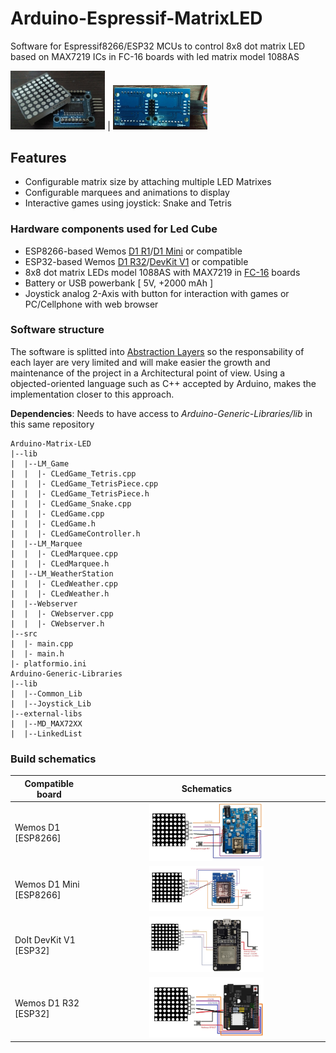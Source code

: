 # Arduino-Espressif-MatrixLED
Software for Espressif8266/ESP32 MCUs to control 8x8 dot matrix LED based on MAX7219 ICs in FC-16 boards with led matrix model 1088AS

<img src="doc/img/fc-16_1088AS.jpg" width="30%" alt="FC-16_1088AS"> | <img src="doc/img/fc-16_2leds_matrix.jpg" width="30%" alt="TwoLeds_matrix">

## Features
- Configurable matrix size by attaching multiple LED Matrixes
- Configurable marquees and animations to display
- Interactive games using joystick: Snake and Tetris

### Hardware components used for Led Cube

- ESP8266-based Wemos [D1 R1](https://www.prometec.net/wemos-d1-esp8266-wifi/)/[D1 Mini](https://www.wemos.cc/en/latest/d1/d1_mini_lite.html) or compatible
- ESP32-based Wemos [D1 R32](https://docs.platformio.org/en/latest/boards/espressif32/wemos_d1_uno32.html)/[DevKit V1](https://docs.platformio.org/en/latest/boards/espressif32/esp32doit-devkit-v1.html) or compatible
- 8x8 dot matrix LEDs model 1088AS with MAX7219 in [FC-16](https://majicdesigns.github.io/MD_MAX72XX/page_f_c16.html) boards
- Battery or USB powerbank [ 5V, +2000 mAh ]
- Joystick analog 2-Axis with button for interaction with games or PC/Cellphone with web browser

### Software structure

The software is splitted into [Abstraction Layers](https://en.wikipedia.org/wiki/Abstraction_layer) so the responsability of each layer are very limited and will make easier the growth and maintenance of the project in a Architectural point of view. Using a objected-oriented language such as C++ accepted by Arduino, makes the implementation closer to this approach.

**Dependencies**: Needs to have access to _Arduino-Generic-Libraries/lib_ in this same repository
```
Arduino-Matrix-LED
|--lib
|  |--LM_Game
|  |  |- CLedGame_Tetris.cpp
|  |  |- CLedGame_TetrisPiece.cpp
|  |  |- CLedGame_TetrisPiece.h
|  |  |- CLedGame_Snake.cpp
|  |  |- CLedGame.cpp
|  |  |- CLedGame.h
|  |  |- CLedGameController.h
|  |--LM_Marquee
|  |  |- CLedMarquee.cpp
|  |  |- CLedMarquee.h
|  |--LM_WeatherStation
|  |  |- CLedWeather.cpp
|  |  |- CLedWeather.h
|  |--Webserver
|  |  |- CWebserver.cpp
|  |  |- CWebserver.h
|--src
|  |- main.cpp
|  |- main.h
|- platformio.ini
Arduino-Generic-Libraries
|--lib
|  |--Common_Lib
|  |--Joystick_Lib
|--external-libs
|  |--MD_MAX72XX
|  |--LinkedList
```

### Build schematics
| **Compatible board** | **Schematics** |
| -------------------- | :------------: |
| Wemos D1 [ESP8266] | <img src="doc/img/d1-schematics.jpg" width="50%" alt="D1_Schematics"> |
| Wemos D1 Mini [ESP8266] | <img src="doc/img/d1-mini-schematics.jpg" width="50%" alt="D1_Mini_Schematics"> |
| DoIt DevKit V1 [ESP32] | <img src="doc/img/devkitv1-schematics.jpg" width="50%" alt="DevkitV1_Schematics"> |
| Wemos D1 R32 [ESP32] | <img src="doc/img/d1-r32-schematics.jpg" width="50%" alt="D1_Schematics"> |
